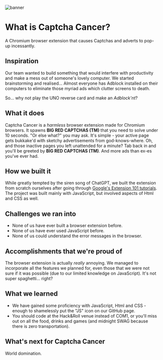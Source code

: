 ![banner](https://github.com/Leo-Phyo-Hein/Captcha-Cancer-Extension/tree/main/images/captcha-banner.png "Captcha Cancer")

# What is Captcha Cancer?
A Chromium browser extension that causes Captchas and adverts to pop-up incessantly.

## Inspiration
Our team wanted to build something that would interfere with productivity and make a mess out of someone's lovely computer. We started brainstorming and realised... Almost everyone has Adblock installed on their computers to eliminate those myriad ads which clutter screens to death.

So... why not play the UNO reverse card and make an _Adblock'nt_?

## What it does
Captcha Cancer is a _harmless_ browser extension made for Chromium browsers. It spawns **BIG RED CAPTCHAS (TM)** that you need to solve under 10 seconds. "Or else what?" you may ask. It's simple - your active page gets bukkake'd with sketchy advertisements from god-knows-where. Oh, and those inactive pages you left unattended for a minute? Tab back in and you'll be greeted by **BIG RED CAPTCHAS (TM)**. And more ads than ex-es you've ever had.

## How we built it
While greatly tempted by the siren song of ChatGPT, we built the extension from scratch ourselves after  going through [Google's Extension 101  tutorials](https://developer.chrome.com/docs/extensions/mv3/getstarted/extensions-101/). The project was built mainly with JavaScript, but involved aspects of Html and CSS as well.

## Challenges we ran into
- None of us have ever built a browser extension before.
- None of us have ever used JavaScript before.
- None of us could understand the error messages in the browser.

## Accomplishments that we're proud of
The browser extension is actually _really_ annoying.
We managed to incorporate all the features we planned for, even those that we were not sure if it was possible (due to our limited knowledge on JavaScript).
It's not super spaghetti... right?

## What we learned
- We have gained some proficiency with JavaScript, Html and CSS - enough to shamelessly put the "JS" icon on our GitHub page.
- You should code at the Hack&Roll venue instead of COM1, or you'll miss out on all the food, drinks and games (and midnight SWAG because there is zero transportation).

## What's next for Captcha Cancer
World domination.
